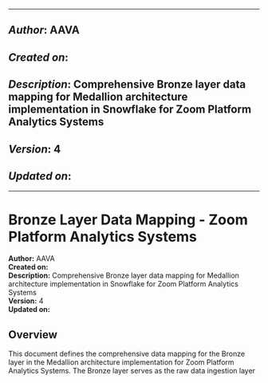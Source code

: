 _____________________________________________
## *Author*: AAVA
## *Created on*: 
## *Description*: Comprehensive Bronze layer data mapping for Medallion architecture implementation in Snowflake for Zoom Platform Analytics Systems
## *Version*: 4
## *Updated on*: 
_____________________________________________

# Bronze Layer Data Mapping - Zoom Platform Analytics Systems

**Author:** AAVA  
**Created on:**   
**Description:** Comprehensive Bronze layer data mapping for Medallion architecture implementation in Snowflake for Zoom Platform Analytics Systems  
**Version:** 4  
**Updated on:**   

## Overview

This document defines the comprehensive data mapping for the Bronze layer in the Medallion architecture implementation for Zoom Platform Analytics Systems. The Bronze layer serves as the raw data ingestion layer